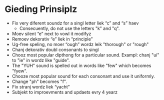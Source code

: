 # Gieding Prinsiplz

* Fix very diferent soundz for a singl letter liek “c” and “s” haev
    * Consecuently, do not use the letters "k" and "q".
* Moev silent “e” next to vowl it modifyz
* Remoev dekorativ “e” liek in “principle” 
* Ug-free speling, no moer “ough” wordz leik "thorough" or "rough"
* Chanj dekorativ doubl consonants to singl
* Chooz most popular dipthong for a particular sound. Exampl: chanj "ui" to "ie" in wordz like "guide".
* The "YUH" sound is spelled out in words like "few" which becomes "fyew".
* Chooze most popular sound for each consonant and use it uniformly.
* Change "ph" becomes "f".
* Fix stranj wordz liek “yacht”
* Subjekt to improevments and updaets evry 4 yearz
